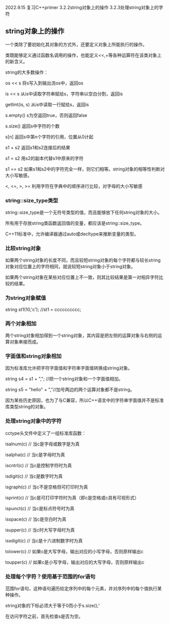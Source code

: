 2022.9.15
复习C++primer 3.2.2string对象上的操作 3.2.3处理string对象上的字符

## string对象上的操作

一个类除了要初始化其对象的方式外，还要定义对象上所能执行的操作。

类既能够定义通过函数名调用的操作，也能定义<<,+等各种运算符在该类对象上的新含义。

string的大多数操作：

os << s  将s写入到输出流os中，返回os

is << s  从is中读取字符串赋给s，字符串以空白分割，返回is

getlint(is, s)  从is中读取一行赋给s，返回is

s.empty()  s为空返回true，否则返回false

s.size()  返回s中字符的个数

s[n]  返回s中第n个字符的引用，位置从0计起

s1 + s2  返回s1和s2连接后的结果

s1 = s2  用s2的副本代替s1中原来的字符

s1 == s2 如果s1和s2中的字符完全一样，则它们相等。string对象的相等性判断对大小写敏感。

<, <=, >, >=  利用字符在字典中的顺序进行比较，对字母的大小写敏感

### string::size_type类型
string::size_type是一个无符号类型的值，而且能够放下任何string对象的大小。

所有用于存放string类函数返回值的变量，都应该是string::size_type。

C++11标准中，允许编译器通过auto或decltype来推断变量的类型。

### 比较string对象
如果两个string对象的长度不同，而且较短string对象的每个字符都与较长string对象对应位置上的字符相同，就说较短string对象小于string对象。

如果两个string对象在某些对应位置上不一致，则其比较结果是第一对相异字符比较的结果。

### 为string对象赋值
string st1(10,'c'); //st1 = cccccccccc;

### 两个对象相加
两个string对象相加得到一个string对象，其内容是把左侧的运算对象与右侧的运算对象串接而成。

### 字面值和string对象相加
因为标准库允许把字符字面值和字符串字面值转换成string对象。

string s4 = s1 + ","; //把一个string对象和一个字面值相加。

string s5 = "hello" + ","//加号两边的两个运算对象都不是string。

因为某些历史原因，也为了与C兼容，所以C++语言中的字符串字面值并不是标准库类型string的对象。

### 处理string对象中的字符
cctype头文件中定义了一组标准库函数：

isalnum(c) // 当c是字母或数字是为真

isalpha(c) // 当c是字母时为真

iscntrl(c) // 当c是控制字符时为真

isdigit(c) // 当c是数字时为真

isgraph(c) // 当c不是空格但可打印时为真

isprint(c) // 当c是可打印字符时为真（即c是空格或c具有可视形式）

ispunct(c) // 当c是标点符号时为真

isspace(c) // 当c是空白时为真

isupper(c) // 当c时大写字母时为真

isxdigit(c) // 当c是十六进制数字时为真

tolower(c) // 如果c是大写字母，输出对应的小写字母，否则原样输出c

toupper(c) // 如果c是小写字母，输出对应的大写字母，否则原样输出c

### 处理每个字符？使用基于范围的for语句
范围for语句，这种语句遍历给定序列中的每个元素，并对序列中的每个值执行某种操作。

string对象的下标必须大于等于0而小于s.size();'

在访问字符之前，首先检查s是否为空。